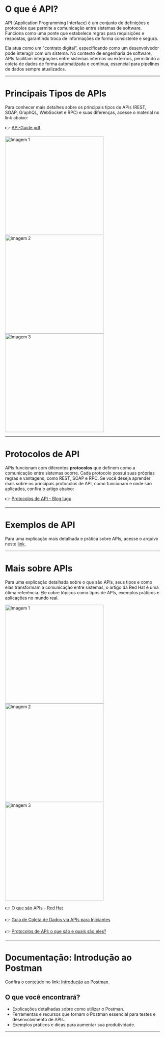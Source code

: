 # **O que é API?**

API (Application Programming Interface) é um conjunto de definições e protocolos que permite a comunicação entre sistemas de software. Funciona como uma ponte que estabelece regras para requisições e respostas, garantindo troca de informações de forma consistente e segura.

Ela atua como um "contrato digital", especificando como um desenvolvedor pode interagir com um sistema. No contexto de engenharia de software, APIs facilitam integrações entre sistemas internos ou externos, permitindo a coleta de dados de forma automatizada e contínua, essencial para pipelines de dados sempre atualizados.

---

# **Principais Tipos de APIs**

Para conhecer mais detalhes sobre os principais tipos de APIs (REST, SOAP, GraphQL, WebSocket e RPC) e suas diferenças, acesse o material no link abaixo:

👉 [API-Guide.pdf](https://github.com/user-attachments/files/17928382/API-Guide.pdf)

<img src="https://github.com/user-attachments/assets/a6f55963-7f51-4ebe-af2a-39826e952367" alt="Imagem 1" width="320">
<img src="https://github.com/user-attachments/assets/dea99e06-e501-4df2-a6f2-b09d12d601e7" alt="Imagem 2" width="320">
<img src="https://github.com/user-attachments/assets/6de8f264-46d4-474d-a10e-535a6e3b37d9" alt="Imagem 3" width="320">

---

# **Protocolos de API**

APIs funcionam com diferentes **protocolos** que definem como a comunicação entre sistemas ocorre. Cada protocolo possui suas próprias regras e vantagens, como REST, SOAP e RPC. Se você deseja aprender mais sobre os principais protocolos de API, como funcionam e onde são aplicados, confira o artigo abaixo:

👉 [Protocolos de API - Blog Iugu](https://www.iugu.com/blog/protocolos-de-api)

---

# Exemplos de API

Para uma explicação mais detalhada e prática sobre APIs, acesse o arquivo neste [link](https://github.com/arthurmassimetti/InovGuide/blob/main/Exemplos/API/Junior/ExemploAPI.md).

---

# **Mais sobre APIs**

Para uma explicação detalhada sobre o que são APIs, seus tipos e como elas transformam a comunicação entre sistemas, o artigo da Red Hat é uma ótima referência. Ele cobre tópicos como tipos de APIs, exemplos práticos e aplicações no mundo real.

<img src="https://github.com/user-attachments/assets/228e87b5-337e-4137-8df6-4333415449a1" alt="Imagem 1" width="320">
<img src="https://github.com/user-attachments/assets/d5f735da-d8d4-462c-81b0-b6c5bd14c8eb" alt="Imagem 2" width="320">
<img src="https://github.com/user-attachments/assets/a02124c0-bb5f-4a33-b0f1-d88b172366cd" alt="Imagem 3" width="320">

👉 [O que são APIs - Red Hat](https://www.redhat.com/pt-br/topics/api/what-are-application-programming-interfaces#tipos-de-api)

👉 [Guia de Coleta de Dados via APIs para Iniciantes](https://www.datageeks.com.br/o-que-e-api/#como-funciona-a-coleta-de-dados-com-apis)

👉 [Protocolos de API: o que são e quais são eles?](https://www.iugu.com/blog/protocolos-de-api)

---
# Documentação: Introdução ao Postman

Confira o conteúdo no link: [Introdução ao Postman](https://github.com/arthurmassimetti/InovGuide/blob/main/Docs/PostMan/Readme.md).

## O que você encontrará?

- Explicações detalhadas sobre como utilizar o Postman.
- Ferramentas e recursos que tornam o Postman essencial para testes e desenvolvimento de APIs.
- Exemplos práticos e dicas para aumentar sua produtividade.

---

